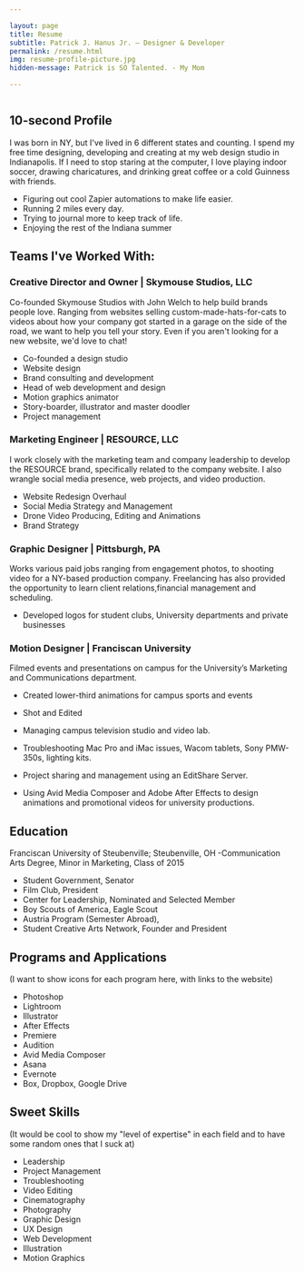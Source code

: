 ```yaml
---

layout: page
title: Resume
subtitle: Patrick J. Hanus Jr. — Designer & Developer
permalink: /resume.html
img: resume-profile-picture.jpg
hidden-message: Patrick is SO Talented. - My Mom

---
```


<section class="img">
	<img src="{{ site.url }}/library/img/{{ page.img }}" alt="">
</section>

## 10-second Profile
I was born in NY, but I've lived in 6 different states and counting. I spend my free time designing, developing and creating at my web design studio in Indianapolis. If I need to stop staring at the computer, I love playing indoor soccer, drawing charicatures, and drinking great coffee or a cold Guinness with friends.

- Figuring out cool Zapier automations to make life easier. 
- Running 2 miles every day. 
- Trying to journal more to keep track of life.
- Enjoying the rest of the Indiana summer

## Teams I've Worked With:

### Creative Director and Owner | Skymouse Studios, LLC
Co-founded Skymouse Studios with John Welch to help build brands people love. Ranging from websites selling custom-made-hats-for-cats to videos about how your company got started in a garage on the side of the road, we want to help you tell your story. Even if you aren't looking for a new website, we'd love to chat!

- Co-founded a design studio
- Website design
- Brand consulting and development
- Head of web development and design
- Motion graphics animator
- Story-boarder, illustrator and master doodler
- Project management

### Marketing Engineer | RESOURCE, LLC
I work closely with the marketing team and company leadership to develop the RESOURCE brand, specifically related to the company website. I also wrangle social media presence, web projects, and video production.

- Website Redesign Overhaul
- Social Media Strategy and Management
- Drone Video Producing, Editing and Animations
- Brand Strategy

### Graphic Designer | Pittsburgh, PA 

Works various paid jobs ranging from engagement photos, to shooting video for a NY-based production company. Freelancing has also provided the opportunity to learn client relations,financial management and scheduling.

- Developed logos for student clubs, University departments and private businesses


### Motion Designer | Franciscan University

Filmed events and presentations on campus for the University’s Marketing and Communications department.

- Created lower-third animations for campus sports and events
- Shot and Edited

- Managing campus television studio and video lab. 
- Troubleshooting Mac Pro and iMac issues, Wacom tablets, Sony PMW-350s, lighting kits.
- Project sharing and management using an EditShare Server.
- Using Avid Media Composer and Adobe After Effects to design animations and promotional videos for university productions.

## Education

Franciscan University of Steubenville; Steubenville, OH -Communication Arts Degree, Minor in Marketing, Class of 2015 

- Student Government, Senator
- Film Club, President
- Center for Leadership, Nominated and Selected Member 
- Boy Scouts of America, Eagle Scout
- Austria Program (Semester Abroad),
- Student Creative Arts Network, Founder and President

## Programs and Applications
(I want to show icons for each program here, with links to the website)

- Photoshop 
- Lightroom
- Illustrator
- After Effects
- Premiere
- Audition
- Avid Media Composer
- Asana
- Evernote
- Box, Dropbox, Google Drive

## Sweet Skills
(It would be cool to show my "level of expertise" in each field and to have some random ones that I suck at)
- Leadership
- Project Management
- Troubleshooting
- Video Editing
- Cinematography
- Photography
- Graphic Design
- UX Design
- Web Development
- Illustration
- Motion Graphics

